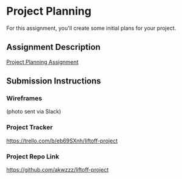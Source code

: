 # Project Planning
For this assignment, you'll create some initial plans for your project.

## Assignment Description
[Project Planning Assignment](https://education.launchcode.org/liftoff/assignments/planning/)

## Submission Instructions

### Wireframes

(photo sent via Slack)

### Project Tracker

https://trello.com/b/eb69SXnh/liftoff-project

### Project Repo Link

https://github.com/akwzzz/liftoff-project 
